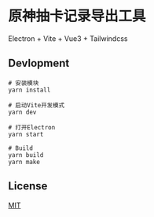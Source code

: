 # 原神抽卡记录导出工具

Electron + Vite + Vue3 + Tailwindcss

## Devlopment

```
# 安装模块
yarn install

# 启动Vite开发模式
yarn dev

# 打开Electron
yarn start

# Build
yarn build
yarn make
```


## License

[MIT](https://github.com/biuuu/genshin-gacha-export/blob/main/LICENSE)
